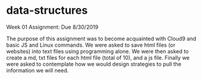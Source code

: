 # data-structures

Week 01 Assignment: Due 8/30/2019

The purpose of this assignment was to become acquainted with Cloud9 and basic JS and Linux commands. We were asked to save html files
(or websites) into text files using programming alone. We were then asked to create a md, txt files for each html file (total of 10), 
and a js file. Finally we were asked to contemplate how we would design strategies to pull the information we will need.
